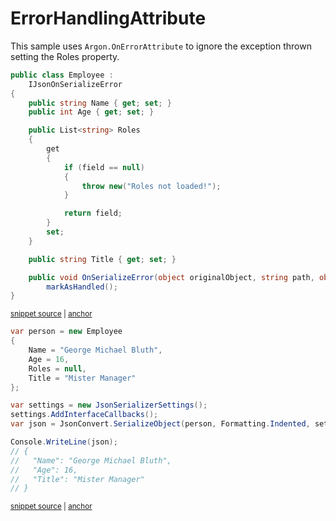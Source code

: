 # ErrorHandlingAttribute

This sample uses `Argon.OnErrorAttribute` to ignore the exception thrown setting the Roles property.


<!-- snippet: ErrorHandlingAttributeTypes -->
<a id='snippet-ErrorHandlingAttributeTypes'></a>
```cs
public class Employee :
    IJsonOnSerializeError
{
    public string Name { get; set; }
    public int Age { get; set; }

    public List<string> Roles
    {
        get
        {
            if (field == null)
            {
                throw new("Roles not loaded!");
            }

            return field;
        }
        set;
    }

    public string Title { get; set; }

    public void OnSerializeError(object originalObject, string path, object member, Exception exception, Action markAsHandled) =>
        markAsHandled();
}
```
<sup><a href='/src/ArgonTests/Documentation/Samples/Serializer/ErrorHandlingAttribute.cs#L7-L35' title='Snippet source file'>snippet source</a> | <a href='#snippet-ErrorHandlingAttributeTypes' title='Start of snippet'>anchor</a></sup>
<!-- endSnippet -->

<!-- snippet: ErrorHandlingAttributeUsage -->
<a id='snippet-ErrorHandlingAttributeUsage'></a>
```cs
var person = new Employee
{
    Name = "George Michael Bluth",
    Age = 16,
    Roles = null,
    Title = "Mister Manager"
};

var settings = new JsonSerializerSettings();
settings.AddInterfaceCallbacks();
var json = JsonConvert.SerializeObject(person, Formatting.Indented, settings);

Console.WriteLine(json);
// {
//   "Name": "George Michael Bluth",
//   "Age": 16,
//   "Title": "Mister Manager"
// }
```
<sup><a href='/src/ArgonTests/Documentation/Samples/Serializer/ErrorHandlingAttribute.cs#L40-L61' title='Snippet source file'>snippet source</a> | <a href='#snippet-ErrorHandlingAttributeUsage' title='Start of snippet'>anchor</a></sup>
<!-- endSnippet -->
